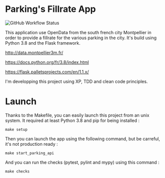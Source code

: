 # Parking's Fillrate App
![GitHub Workflow Status](https://img.shields.io/github/workflow/status/Clement-Roque/Parking/Tests)

This application use OpenData from the south french city Montpellier in order to provide a fillrate for the various parking in the city.
It's build using Python 3.8 and the Flask framework.

http://data.montpellier3m.fr/

https://docs.python.org/fr/3.8/index.html

https://flask.palletsprojects.com/en/1.1.x/

I'm developping this project using XP, TDD and clean code principles.




# Launch

Thanks to the Makefile, you can easily launch this project from an unix system.
It required at least Python 3.8 and pip for being installed :
	
	make setup

Then you can launch the app using the following command, but be carreful, it's not production ready :

	make start_parking_api

And you can run the checks (pytest, pylint and mypy) using this command :

	make checks

